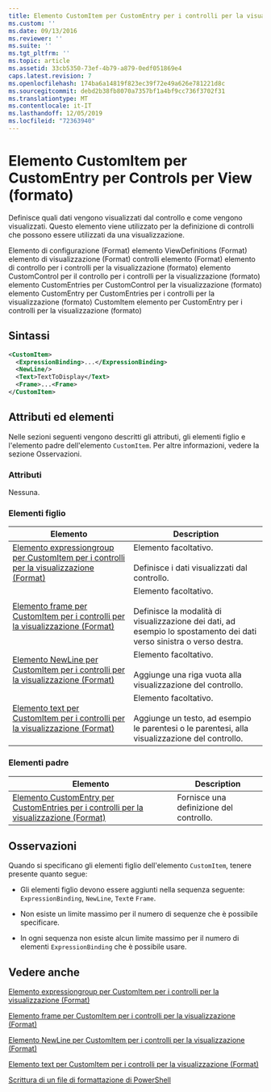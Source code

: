 ```yaml
---
title: Elemento CustomItem per CustomEntry per i controlli per la visualizzazione (Format) | Microsoft Docs
ms.custom: ''
ms.date: 09/13/2016
ms.reviewer: ''
ms.suite: ''
ms.tgt_pltfrm: ''
ms.topic: article
ms.assetid: 33cb5350-73ef-4b79-a879-0edf051869e4
caps.latest.revision: 7
ms.openlocfilehash: 174ba6a14819f823ec39f72e49a626e781221d8c
ms.sourcegitcommit: debd2b38fb8070a7357bf1a4bf9cc736f3702f31
ms.translationtype: MT
ms.contentlocale: it-IT
ms.lasthandoff: 12/05/2019
ms.locfileid: "72363940"
---
```

# <a name="customitem-element-for-customentry-for-controls-for-view-format"></a>Elemento CustomItem per CustomEntry per Controls per View (formato)

Definisce quali dati vengono visualizzati dal controllo e come vengono visualizzati. Questo elemento viene utilizzato per la definizione di controlli che possono essere utilizzati da una visualizzazione.

Elemento di configurazione (Format) elemento ViewDefinitions (Format) elemento di visualizzazione (Format) controlli elemento (Format) elemento di controllo per i controlli per la visualizzazione (formato) elemento CustomControl per il controllo per i controlli per la visualizzazione (formato) elemento CustomEntries per CustomControl per la visualizzazione (formato) elemento CustomEntry per CustomEntries per i controlli per la visualizzazione (formato) CustomItem elemento per CustomEntry per i controlli per la visualizzazione (formato)

## <a name="syntax"></a>Sintassi

```xml
<CustomItem>
  <ExpressionBinding>...</ExpressionBinding>
  <NewLine/>
  <Text>TextToDisplay</Text>
  <Frame>...<Frame>
</CustomItem>
```

## <a name="attributes-and-elements"></a>Attributi ed elementi

Nelle sezioni seguenti vengono descritti gli attributi, gli elementi figlio e l'elemento padre dell'elemento `CustomItem`. Per altre informazioni, vedere la sezione Osservazioni.

### <a name="attributes"></a>Attributi

Nessuna.

### <a name="child-elements"></a>Elementi figlio

|Elemento|Description|
|-------------|-----------------|
|[Elemento expressiongroup per CustomItem per i controlli per la visualizzazione (Format)](./expressionbinding-element-for-customitem-for-controls-for-view-format.md)|Elemento facoltativo.<br /><br /> Definisce i dati visualizzati dal controllo.|
|[Elemento frame per CustomItem per i controlli per la visualizzazione (Format)](./frame-element-for-customitem-for-controls-for-view-format.md)|Elemento facoltativo.<br /><br /> Definisce la modalità di visualizzazione dei dati, ad esempio lo spostamento dei dati verso sinistra o verso destra.|
|[Elemento NewLine per CustomItem per i controlli per la visualizzazione (Format)](./newline-element-for-customitem-for-controls-for-view-format.md)|Elemento facoltativo.<br /><br /> Aggiunge una riga vuota alla visualizzazione del controllo.|
|[Elemento text per CustomItem per i controlli per la visualizzazione (Format)](./text-element-for-customitem-for-controls-for-view-format.md)|Elemento facoltativo.<br /><br /> Aggiunge un testo, ad esempio le parentesi o le parentesi, alla visualizzazione del controllo.|

### <a name="parent-elements"></a>Elementi padre

|Elemento|Description|
|-------------|-----------------|
|[Elemento CustomEntry per CustomEntries per i controlli per la visualizzazione (Format)](./customentry-element-for-customentries-for-controls-for-view-format.md)|Fornisce una definizione del controllo.|

## <a name="remarks"></a>Osservazioni

Quando si specificano gli elementi figlio dell'elemento `CustomItem`, tenere presente quanto segue:

- Gli elementi figlio devono essere aggiunti nella sequenza seguente: `ExpressionBinding`, `NewLine`, `Text`e `Frame`.

- Non esiste un limite massimo per il numero di sequenze che è possibile specificare.

- In ogni sequenza non esiste alcun limite massimo per il numero di elementi `ExpressionBinding` che è possibile usare.

## <a name="see-also"></a>Vedere anche

[Elemento expressiongroup per CustomItem per i controlli per la visualizzazione (Format)](./expressionbinding-element-for-customitem-for-controls-for-view-format.md)

[Elemento frame per CustomItem per i controlli per la visualizzazione (Format)](./frame-element-for-customitem-for-controls-for-view-format.md)

[Elemento NewLine per CustomItem per i controlli per la visualizzazione (Format)](./newline-element-for-customitem-for-controls-for-view-format.md)

[Elemento text per CustomItem per i controlli per la visualizzazione (Format)](./text-element-for-customitem-for-controls-for-view-format.md)

[Scrittura di un file di formattazione di PowerShell](./writing-a-powershell-formatting-file.md)
